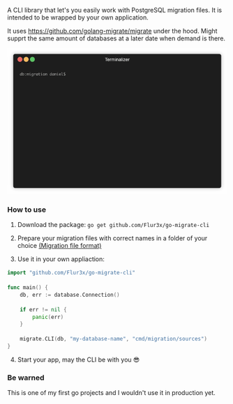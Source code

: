 A CLI library that let's you easily work with PostgreSQL migration files. It is intended to be wrapped by your own application.

It uses https://github.com/golang-migrate/migrate under the hood. Might supprt the same amount of databases at a later date when demand is there.

![](demo.gif)

### How to use

1. Download the package: `go get github.com/Flur3x/go-migrate-cli`

2. Prepare your migration files with correct names in a folder of your choice [(Migration file format)](https://github.com/golang-migrate/migrate/blob/master/MIGRATIONS.md)

3. Use it in your own appliaction:

```go
import "github.com/Flur3x/go-migrate-cli"

func main() {
	db, err := database.Connection()

	if err != nil {
		panic(err)
	}

	migrate.CLI(db, "my-database-name", "cmd/migration/sources")
}
```

4. Start your app, may the CLI be with you 😎

### Be warned

This is one of my first go projects and I wouldn't use it in production yet.

